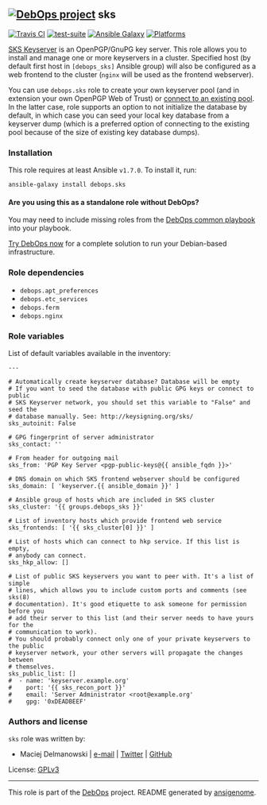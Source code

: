 
## [![DebOps project](http://debops.org/images/debops-small.png)](http://debops.org) sks



[![Travis CI](http://img.shields.io/travis/debops/ansible-sks.svg?style=flat)](http://travis-ci.org/debops/ansible-sks) [![test-suite](http://img.shields.io/badge/test--suite-ansible--sks-blue.svg?style=flat)](https://github.com/debops/test-suite/tree/master/ansible-sks/)  [![Ansible Galaxy](http://img.shields.io/badge/galaxy-debops.sks-660198.svg?style=flat)](https://galaxy.ansible.com/list#/roles/1600) [![Platforms](http://img.shields.io/badge/platforms-debian%20|%20ubuntu-lightgrey.svg?style=flat)](#)






[SKS Keyserver](https://sks-keyservers.net/) is an OpenPGP/GnuPG key
server. This role allows you to install and manage one or more keyservers
in a cluster. Specified host (by default first host in `[debops_sks]`
Ansible group) will also be configured as a web frontend to the cluster
(`nginx` will be used as the frontend webserver).

You can use `debops.sks` role to create your own keyserver pool (and in
extension your own OpenPGP Web of Trust) or [connect to an existing
pool](http://www.keysigning.org/sks/). In the latter case, role supports an
option to not initialize the database by default, in which case you can
seed your local key database from a keyserver dump (which is a preferred
option of connecting to the existing pool because of the size of existing
key database dumps).





### Installation

This role requires at least Ansible `v1.7.0`. To install it, run:

    ansible-galaxy install debops.sks

#### Are you using this as a standalone role without DebOps?

You may need to include missing roles from the [DebOps common
playbook](https://github.com/debops/debops-playbooks/blob/master/playbooks/common.yml)
into your playbook.

[Try DebOps now](https://github.com/debops/debops) for a complete solution to run your Debian-based infrastructure.





### Role dependencies

- `debops.apt_preferences`
- `debops.etc_services`
- `debops.ferm`
- `debops.nginx`





### Role variables

List of default variables available in the inventory:

    ---
    
    # Automatically create keyserver database? Database will be empty
    # If you want to seed the database with public GPG keys or connect to public
    # SKS Keyserver network, you should set this variable to "False" and seed the
    # database manually. See: http://keysigning.org/sks/
    sks_autoinit: False
    
    # GPG fingerprint of server administrator
    sks_contact: ''
    
    # From header for outgoing mail
    sks_from: 'PGP Key Server <pgp-public-keys@{{ ansible_fqdn }}>'
    
    # DNS domain on which SKS frontend webserver should be configured
    sks_domain: [ 'keyserver.{{ ansible_domain }}' ]
    
    # Ansible group of hosts which are included in SKS cluster
    sks_cluster: '{{ groups.debops_sks }}'
    
    # List of inventory hosts which provide frontend web service
    sks_frontends: [ '{{ sks_cluster[0] }}' ]
    
    # List of hosts which can connect to hkp service. If this list is empty,
    # anybody can connect.
    sks_hkp_allow: []
    
    # List of public SKS keyservers you want to peer with. It's a list of simple
    # lines, which allows you to include custom ports and comments (see sks(8)
    # documentation). It's good etiquette to ask someone for permission before you
    # add their server to this list (and their server needs to have yours for the
    # communication to work).
    # You should probably connect only one of your private keyservers to the public
    # keyserver network, your other servers will propagate the changes between
    # themselves.
    sks_public_list: []
    #  - name: 'keyserver.example.org'
    #    port: '{{ sks_recon_port }}'
    #    email: 'Server Administrator <root@example.org'
    #    gpg: '0xDEADBEEF'









### Authors and license

`sks` role was written by:

- Maciej Delmanowski | [e-mail](mailto:drybjed@gmail.com) | [Twitter](https://twitter.com/drybjed) | [GitHub](https://github.com/drybjed)

License: [GPLv3](https://tldrlegal.com/license/gnu-general-public-license-v3-%28gpl-3%29)



***

This role is part of the [DebOps](http://debops.org/) project. README generated by [ansigenome](https://github.com/nickjj/ansigenome/).
